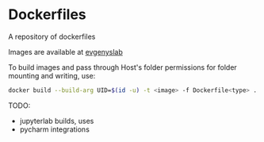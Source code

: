 # Dockerfiles

A repository of dockerfiles

Images are available at [evgenyslab](https://hub.docker.com/u/evgenyslab)

To build images and pass through Host's folder
permissions for folder mounting and writing, use:

```bash
docker build --build-arg UID=$(id -u) -t <image> -f Dockerfile<type> .

```

TODO:

- jupyterlab builds, uses
- pycharm integrations
